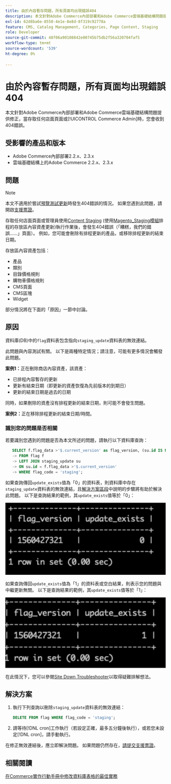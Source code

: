 ```yaml
---
title: 由於內容暫存問題，所有頁面均出現錯誤404
description: 本文針對Adobe Commerce內部部署和Adobe Commerce雲端基礎結構問題提供修正，當存取任何店面頁面或[!UICONTROL Commerce Admin]時，您會收到404錯誤。
exl-id: 62d8ba6e-8550-4e1e-8e8d-8f319c92778a
feature: CMS, Catalog Management, Categories, Page Content, Staging
role: Developer
source-git-commit: 48f06a90108842e00745b75db2f56a320704faf5
workflow-type: tm+mt
source-wordcount: '539'
ht-degree: 0%

---
```


# 由於內容暫存問題，所有頁面均出現錯誤404

本文針對Adobe Commerce內部部署和Adobe Commerce雲端基礎結構問題提供修正，當存取任何店面頁面或[!UICONTROL Commerce Admin]時，您會收到404錯誤。

## 受影響的產品和版本

* Adobe Commerce內部部署2.2.x、2.3.x
* 雲端基礎結構上的Adobe Commerce 2.2.x、2.3.x

## 問題

>[!NOTE]
>
>本文不適用於嘗試[預覽測試更新](https://experienceleague.adobe.com/en/docs/commerce-admin/content-design/guide-overview#preview-the-scheduled-change)時發生404錯誤的情況。 如果您遇到此問題，請開啟[支援票證](https://experienceleague.adobe.com/en/docs/commerce-knowledge-base/kb/help-center-guide/magento-help-center-user-guide#support-case)。

存取任何店面頁面或管理員使用[Content Staging](https://experienceleague.adobe.com/docs/commerce-admin/content-design/staging/content-staging.html) (使用[Magento\_Staging模組](https://developer.adobe.com/commerce/php/module-reference/)排程的存放區內容資產更新)執行作業後，會發生404錯誤（「糟糕，我們的錯誤……」頁面）。 例如，您可能會刪除有排程更新的產品，或移除排程更新的結束日期。

存放區內容資產包括：

* 產品
* 類別
* 目錄價格規則
* 購物車價格規則
* CMS頁面
* CMS區塊
* Widget

部分情況將在下面的「原因」一節中討論。

## 原因

資料庫(DB)中的`flag`資料表包含指向`staging_update`資料表的無效連結。

此問題與內容測試有關。 以下是兩種特定情況；請注意，可能有更多情況會觸發此問題。

**案例1：**&#x200B;正在刪除商店內容資產，該資產：

* 已排程內容暫存的更新
* 更新有結束日期（即更新的資產恢復為先前版本的到期日）
* 更新的結束日期是過去的日期

同時，如果刪除的資產沒有排程更新的結束日期，則可能不會發生問題。

**案例2：**&#x200B;正在移除排程更新的結束日期/時間。

### 識別您的問題是否相關

若要識別您遇到的問題是否為本文所述的問題，請執行以下資料庫查詢：

```sql
   SELECT f.flag_data >'$.current_version' as flag_version, (su.id IS NOT NULL) as update_exists
   -> FROM flag f
   -> LEFT JOIN staging_update su
   -> ON su.id = f.flag_data >'$.current_version'
   -> WHERE flag_code = 'staging';
```

如果查詢傳回`update_exists`值為「0」的資料表，則資料庫中存在`staging_update`資料表的無效連結，且[解決方案區段](#solution)中說明的步驟將有助於解決此問題。 以下是查詢結果的範例，其`update_exists`值等於「0」：

![update_exists_0.png](assets/update_exists_0.png)

如果查詢傳回`update_exists`值為「1」的資料表或空白結果，則表示您的問題與中繼更新無關。 以下是查詢結果的範例，其`update_exists`值等於「1」：

![updates_exist_1.png](assets/updates_exist_1.png)

在此情況下，您可以參閱[Site Down Troubleshooter](https://experienceleague.adobe.com/en/docs/experience-cloud-kcs/kbarticles/ka-27152)以取得疑難排解想法。

## 解決方案

1. 執行下列查詢以刪除`staging_update`資料表的無效連結：

   ```sql
   DELETE FROM flag WHERE flag_code = 'staging';
   ```

1. 請等待[!DNL cron]工作執行（若設定正確，最多五分鐘後執行），或若您未設定[!DNL cron]，請手動執行。

在修正無效連結後，應立即解決問題。 如果問題仍然存在，[請提交支援票證](https://experienceleague.adobe.com/en/docs/commerce-knowledge-base/kb/help-center-guide/magento-help-center-user-guide#support-case)。

## 相關閱讀

[在Commerce實作行動手冊中修改資料庫表格的最佳實務](https://experienceleague.adobe.com/en/docs/commerce-operations/implementation-playbook/best-practices/development/modifying-core-and-third-party-tables#why-adobe-recommends-avoiding-modifications)
